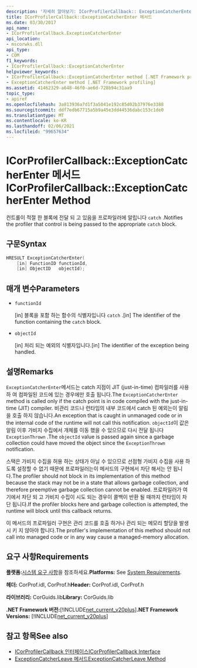```yaml
---
description: '자세히 알아보기: ICorProfilerCallback:: ExceptionCatcherEnter 메서드'
title: ICorProfilerCallback::ExceptionCatcherEnter 메서드
ms.date: 03/30/2017
api_name:
- ICorProfilerCallback.ExceptionCatcherEnter
api_location:
- mscorwks.dll
api_type:
- COM
f1_keywords:
- ICorProfilerCallback::ExceptionCatcherEnter
helpviewer_keywords:
- ICorProfilerCallback::ExceptionCatcherEnter method [.NET Framework profiling]
- ExceptionCatcherEnter method [.NET Framework profiling]
ms.assetid: 41462329-a648-46f0-ae6d-728b94c31aa9
topic_type:
- apiref
ms.openlocfilehash: 3a813936a7d1f3a5041e192c85d02b37976e3388
ms.sourcegitcommit: ddf7edb67715a5b9a45e3dd44536dabc153c1de0
ms.translationtype: MT
ms.contentlocale: ko-KR
ms.lasthandoff: 02/06/2021
ms.locfileid: "99657634"
---
```

# <a name="icorprofilercallbackexceptioncatcherenter-method"></a><span data-ttu-id="a6b37-103">ICorProfilerCallback::ExceptionCatcherEnter 메서드</span><span class="sxs-lookup"><span data-stu-id="a6b37-103">ICorProfilerCallback::ExceptionCatcherEnter Method</span></span>

<span data-ttu-id="a6b37-104">컨트롤이 적절 한 블록에 전달 되 고 있음을 프로파일러에 알립니다 `catch` .</span><span class="sxs-lookup"><span data-stu-id="a6b37-104">Notifies the profiler that control is being passed to the appropriate `catch` block.</span></span>  
  
## <a name="syntax"></a><span data-ttu-id="a6b37-105">구문</span><span class="sxs-lookup"><span data-stu-id="a6b37-105">Syntax</span></span>  
  
```cpp  
HRESULT ExceptionCatcherEnter(  
    [in] FunctionID functionId,  
    [in] ObjectID   objectId);  
```  
  
## <a name="parameters"></a><span data-ttu-id="a6b37-106">매개 변수</span><span class="sxs-lookup"><span data-stu-id="a6b37-106">Parameters</span></span>

- `functionId`

  <span data-ttu-id="a6b37-107">\[in] 블록을 포함 하는 함수의 식별자입니다 `catch` .</span><span class="sxs-lookup"><span data-stu-id="a6b37-107">\[in] The identifier of the function containing the `catch` block.</span></span>
  
- `objectId`

  <span data-ttu-id="a6b37-108">\[in] 처리 되는 예외의 식별자입니다.</span><span class="sxs-lookup"><span data-stu-id="a6b37-108">\[in] The identifier of the exception being handled.</span></span>

## <a name="remarks"></a><span data-ttu-id="a6b37-109">설명</span><span class="sxs-lookup"><span data-stu-id="a6b37-109">Remarks</span></span>  

 <span data-ttu-id="a6b37-110">`ExceptionCatcherEnter`메서드는 catch 지점이 JIT (just-in-time) 컴파일러를 사용 하 여 컴파일된 코드에 있는 경우에만 호출 됩니다.</span><span class="sxs-lookup"><span data-stu-id="a6b37-110">The `ExceptionCatcherEnter` method is called only if the catch point is in code compiled with the just-in-time (JIT) compiler.</span></span> <span data-ttu-id="a6b37-111">비관리 코드나 런타임의 내부 코드에서 catch 된 예외는이 알림을 호출 하지 않습니다.</span><span class="sxs-lookup"><span data-stu-id="a6b37-111">An exception that is caught in unmanaged code or in the internal code of the runtime will not call this notification.</span></span> <span data-ttu-id="a6b37-112">`objectId`이 값은 알림 이후 가비지 수집에서 개체를 이동 했을 수 있으므로 다시 전달 됩니다 `ExceptionThrown` .</span><span class="sxs-lookup"><span data-stu-id="a6b37-112">The `objectId` value is passed again since a garbage collection could have moved the object since the `ExceptionThrown` notification.</span></span>  
  
 <span data-ttu-id="a6b37-113">스택은 가비지 수집을 허용 하는 상태가 아닐 수 있으므로 선점형 가비지 수집을 사용 하도록 설정할 수 없기 때문에 프로파일러는이 메서드의 구현에서 차단 해서는 안 됩니다.</span><span class="sxs-lookup"><span data-stu-id="a6b37-113">The profiler should not block in its implementation of this method because the stack may not be in a state that allows garbage collection, and therefore preemptive garbage collection cannot be enabled.</span></span> <span data-ttu-id="a6b37-114">프로파일러가 여기에서 차단 되 고 가비지 수집이 시도 되는 경우이 콜백이 반환 될 때까지 런타임이 차단 됩니다.</span><span class="sxs-lookup"><span data-stu-id="a6b37-114">If the profiler blocks here and garbage collection is attempted, the runtime will block until this callback returns.</span></span>  
  
 <span data-ttu-id="a6b37-115">이 메서드의 프로파일러 구현은 관리 코드를 호출 하거나 관리 되는 메모리 할당을 발생 시 키 지 않아야 합니다.</span><span class="sxs-lookup"><span data-stu-id="a6b37-115">The profiler's implementation of this method should not call into managed code or in any way cause a managed-memory allocation.</span></span>  
  
## <a name="requirements"></a><span data-ttu-id="a6b37-116">요구 사항</span><span class="sxs-lookup"><span data-stu-id="a6b37-116">Requirements</span></span>  

 <span data-ttu-id="a6b37-117">**플랫폼:**[시스템 요구 사항](../../get-started/system-requirements.md)을 참조하세요.</span><span class="sxs-lookup"><span data-stu-id="a6b37-117">**Platforms:** See [System Requirements](../../get-started/system-requirements.md).</span></span>  
  
 <span data-ttu-id="a6b37-118">**헤더:** CorProf.idl, CorProf.h</span><span class="sxs-lookup"><span data-stu-id="a6b37-118">**Header:** CorProf.idl, CorProf.h</span></span>  
  
 <span data-ttu-id="a6b37-119">**라이브러리:** CorGuids.lib</span><span class="sxs-lookup"><span data-stu-id="a6b37-119">**Library:** CorGuids.lib</span></span>  
  
 <span data-ttu-id="a6b37-120">**.NET Framework 버전:**[!INCLUDE[net_current_v20plus](../../../../includes/net-current-v20plus-md.md)]</span><span class="sxs-lookup"><span data-stu-id="a6b37-120">**.NET Framework Versions:** [!INCLUDE[net_current_v20plus](../../../../includes/net-current-v20plus-md.md)]</span></span>  
  
## <a name="see-also"></a><span data-ttu-id="a6b37-121">참고 항목</span><span class="sxs-lookup"><span data-stu-id="a6b37-121">See also</span></span>

- [<span data-ttu-id="a6b37-122">ICorProfilerCallback 인터페이스</span><span class="sxs-lookup"><span data-stu-id="a6b37-122">ICorProfilerCallback Interface</span></span>](icorprofilercallback-interface.md)
- [<span data-ttu-id="a6b37-123">ExceptionCatcherLeave 메서드</span><span class="sxs-lookup"><span data-stu-id="a6b37-123">ExceptionCatcherLeave Method</span></span>](icorprofilercallback-exceptioncatcherleave-method.md)
